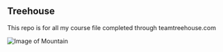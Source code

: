 ## Treehouse

This repo is for all my course file completed through teamtreehouse.com

![Image of Mountain](https://cdn.pixabay.com/photo/2017/03/15/13/27/rough-horn-2146181_960_720.jpg)